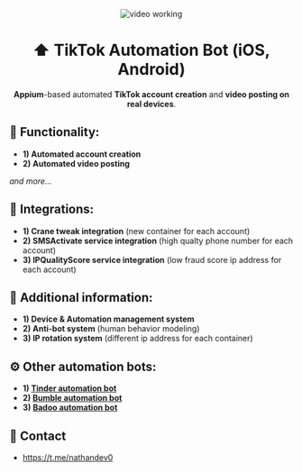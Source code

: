<p align="center">
<img src="https://github.com/nathandev0/Tiktok_Automation_Bot/blob/3d34a4a9da710ba1223b9dc2afa5483981642ec1/src/demo.gif" alt="video working"/>
</p>
<h1 align="center"> ⬆️ TikTok Automation Bot (iOS, Android) </h1>
<p align="center"><strong>Appium</strong>-based automated <strong>TikTok account creation</strong> and <strong>video posting on real devices</strong>.</p>
<h2 id="contact"> 👀 Functionality: </h2>

- **1) Automated account creation**
- **2) Automated video posting**

*and more...*

<h2 id="contact"> 🔗 Integrations: </h2>

- **1) Crane tweak integration** (new container for each account)
- **2) SMSActivate service integration** (high qualty phone number for each account)
- **3) IPQualityScore service integration** (low fraud score ip address for each account)


<h2 id="contact"> 📝 Additional information: </h2>

- **1) Device & Automation management system**
- **2) Anti-bot system** (human behavior modeling)
- **3) IP rotation system** (different ip address for each container)

<h2 id="contact"> ⚙️ Other automation bots: </h2>

- **1) [Tinder automation bot](https://github.com/nathandev0/Tinder_Automation_Bot)**
- **2) [Bumble automation bot](https://github.com/nathandev0/Bumble_Automation_Bot)**
- **3) [Badoo automation bot](https://github.com/nathandev0/Badoo_Automation_Bot)**

<h2 id="contact"> 💬 Contact</h2>

- https://t.me/nathandev0
